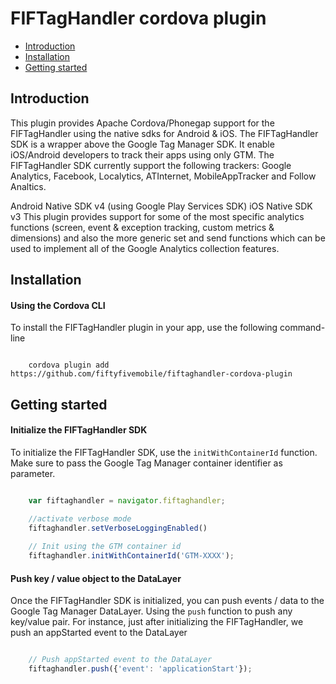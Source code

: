 FIFTagHandler cordova plugin
============================

* [Introduction](#introduction)
* [Installation](#installation)
* [Getting started](#getting-started)

## Introduction

This plugin provides Apache Cordova/Phonegap support for the FIFTagHandler using the native sdks for Android & iOS. The FIFTagHandler SDK is a wrapper above the Google Tag Manager SDK. It enable iOS/Android developers to track their apps using only GTM. The FIFTagHandler SDK currently support the following trackers: Google Analytics, Facebook, Localytics, ATInternet, MobileAppTracker and Follow Analtics.

Android Native SDK v4 (using Google Play Services SDK)
iOS Native SDK v3
This plugin provides support for some of the most specific analytics functions (screen, event & exception tracking, custom metrics & dimensions) and also the more generic set and send functions which can be used to implement all of the Google Analytics collection features.

## Installation

#### Using the Cordova CLI
To install the FIFTagHandler plugin in your app, use the following command-line

```shell

	cordova plugin add https://github.com/fiftyfivemobile/fiftaghandler-cordova-plugin

```



## Getting started

#### Initialize the FIFTagHandler SDK

To initialize the FIFTagHandler SDK, use the `initWithContainerId` function. Make sure to pass the Google Tag Manager container identifier as parameter.

```js

	var fiftaghandler = navigator.fiftaghandler;

	//activate verbose mode 
	fiftaghandler.setVerboseLoggingEnabled()
	
	// Init using the GTM container id
	fiftaghandler.initWithContainerId('GTM-XXXX');

```

#### Push key / value object to the DataLayer

Once the FIFTagHandler SDK is initialized, you can push events / data to the Google Tag Manager DataLayer. Using the `push` function to push any key/value pair. For instance, just after initializing the FIFTagHandler, we push an appStarted event to the DataLayer

```js

	// Push appStarted event to the DataLayer
	fiftaghandler.push({'event': 'applicationStart'});

```


